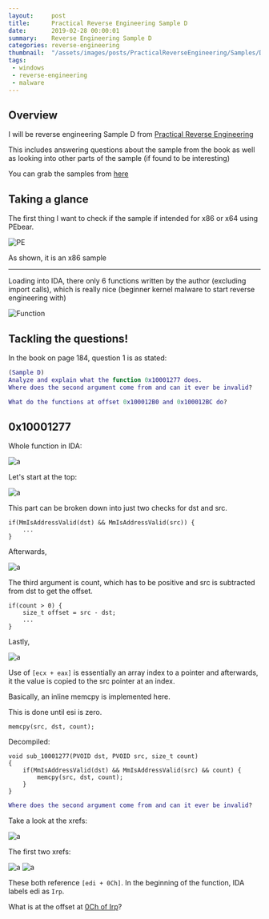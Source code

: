 ```yaml
---
layout:     post
title:      Practical Reverse Engineering Sample D
date:       2019-02-28 00:00:01
summary:    Reverse Engineering Sample D
categories: reverse-engineering
thumbnail:  "/assets/images/posts/PracticalReverseEngineering/Samples/D/front.jpg"
tags:
 - windows
 - reverse-engineering
 - malware
---
```


## Overview
I will be reverse engineering Sample D from [Practical Reverse Engineering](https://www.amazon.com/Practical-Reverse-Engineering-Reversing-Obfuscation/dp/1118787315)

This includes answering questions about the sample from the book as well as looking into other parts of the sample (if found to be interesting)

You can grab the samples from [here](https://grsecurity.net/malware_research/)

## Taking a glance

The first thing I want to check if the sample if intended for x86 or x64 using PEbear.

![PE](/assets/images/posts/PracticalReverseEngineering/Samples/D/PEbear.png)

As shown, it is an x86 sample

---

Loading into IDA, there only 6 functions written by the author (excluding import calls), which is really nice (beginner kernel malware to start reverse engineering with)

![Function](/assets/images/posts/PracticalReverseEngineering/Samples/D/functions.png)

## Tackling the questions!

In the book on page 184, question 1 is as stated:

```M
(Sample D)
Analyze and explain what the function 0x10001277 does.
Where does the second argument come from and can it ever be invalid?

What do the functions at offset 0x100012B0 and 0x100012BC do?
```

## 0x10001277

Whole function in IDA:

![a](/assets/images/posts/PracticalReverseEngineering/Samples/D/sub_10001277_whole.png)

Let's start at the top:

![a](/assets/images/posts/PracticalReverseEngineering/Samples/D/sub_10001277_first.png)

This part can be broken down into just two checks for dst and src.

```
if(MmIsAddressValid(dst) && MmIsAddressValid(src)) {
    ...
}
```

Afterwards,

![a](/assets/images/posts/PracticalReverseEngineering/Samples/D/sub_10001277_second.png)

The third argument is count, which has to be positive and src is subtracted from dst to get the offset.

```
if(count > 0) {
    size_t offset = src - dst;
    ...
}
```

Lastly,

![a](/assets/images/posts/PracticalReverseEngineering/Samples/D/sub_10001277_third.png)

Use of `[ecx + eax]` is essentially an array index to a pointer and afterwards, it the value is copied to the src pointer at an index.

Basically, an inline memcpy is implemented here.

This is done until esi is zero. 

```
memcpy(src, dst, count);
```

Decompiled:

```
void sub_10001277(PVOID dst, PVOID src, size_t count)
{
    if(MmIsAddressValid(dst) && MmIsAddressValid(src) && count) {
        memcpy(src, dst, count);
    }
}
```

```M
Where does the second argument come from and can it ever be invalid?
```

Take a look at the xrefs:

![a](/assets/images/posts/PracticalReverseEngineering/Samples/D/sub_10001277_xref.png)

The first two xrefs:

![a](/assets/images/posts/PracticalReverseEngineering/Samples/D/sub_10001277_xref1.png)
![a](/assets/images/posts/PracticalReverseEngineering/Samples/D/sub_10001277_xref2.png)

These both reference `[edi + 0Ch]`. In the beginning of the function, IDA labels edi as `Irp`.

What is at the offset at [0Ch of Irp](http://terminus.rewolf.pl/terminus/structures/ntdll/_IRP_x86.html)? 



